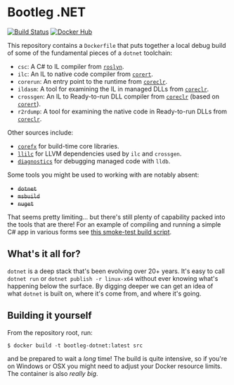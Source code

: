 # Bootleg .NET

[![Build Status](https://dev.azure.com/kodraus/bootleg-dotnet/_apis/build/status/KodrAus.bootleg-dotnet?branchName=master)](https://dev.azure.com/kodraus/bootleg-dotnet/_build/latest?definitionId=4&branchName=master)
[![Docker Hub](https://img.shields.io/badge/docker-kodraus%2Fbootleg--dotnet-blue)](https://hub.docker.com/r/kodraus/bootleg-dotnet)

This repository contains a `Dockerfile` that puts together a local debug build of some of the fundamental pieces of a `dotnet` toolchain:

- `csc`: A C# to IL compiler from [`roslyn`](https://github.com/dotnet/roslyn).
- `ilc`: An IL to native code compiler from [`corert`](https://github.com/dotnet/corert).
- `corerun`: An entry point to the runtime from [`coreclr`](https://github.com/dotnet/coreclr).
- `ildasm`: A tool for examining the IL in managed DLLs from [`coreclr`](https://github.com/dotnet/coreclr).
- `crossgen`: An IL to Ready-to-run DLL compiler from [`coreclr`](https://github.com/dotnet/coreclr) (based on [`corert`](https://github.com/dotnet/corert)).
- `r2rdump`: A tool for examining the native code in Ready-to-run DLLs from [`coreclr`](https://github.com/dotnet/coreclr).

Other sources include:

- [`corefx`](https://github.com/dotnet/corefx) for build-time core libraries.
- [`llilc`](https://github.com/dotnet/llilc) for LLVM dependencies used by `ilc` and `crossgen`.
- [`diagnostics`](https://github.com/dotnet/diagnostics) for debugging managed code with `lldb`.

Some tools you might be used to working with are notably absent:

- ~~`dotnet`~~
- ~~`msbuild`~~
- ~~`nuget`~~

That seems pretty limiting... but there's still plenty of capability packed into the tools that are there! For an example of compiling and running a simple C# app in various forms see [this smoke-test build script](https://github.com/KodrAus/bootleg-dotnet/blob/master/tests/App/build.sh).

## What's it all for?

`dotnet` is a deep stack that's been evolving over 20+ years. It's easy to call `dotnet run` or `dotnet publish -r linux-x64` without ever knowing what's happening below the surface. By digging deeper we can get an idea of what `dotnet` is built on, where it's come from, and where it's going.

## Building it yourself

From the repository root, run:

```shell
$ docker build -t bootleg-dotnet:latest src
```

and be prepared to wait a _long_ time! The build is quite intensive, so if you're on Windows or OSX you might need to adjust your Docker resource limits. The container is also _really big_.

